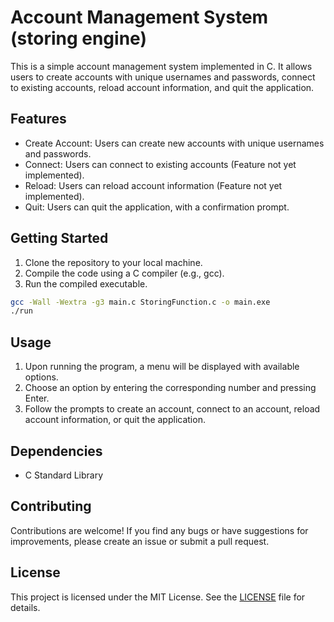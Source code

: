 # Account Management System (storing engine)

This is a simple account management system implemented in C. It allows users to create accounts with unique usernames and passwords, connect to existing accounts, reload account information, and quit the application.

## Features

- Create Account: Users can create new accounts with unique usernames and passwords.
- Connect: Users can connect to existing accounts (Feature not yet implemented).
- Reload: Users can reload account information (Feature not yet implemented).
- Quit: Users can quit the application, with a confirmation prompt.

## Getting Started

1. Clone the repository to your local machine.
2. Compile the code using a C compiler (e.g., gcc).
3. Run the compiled executable.

```sh
gcc -Wall -Wextra -g3 main.c StoringFunction.c -o main.exe
./run
```
Usage
-----

1.  Upon running the program, a menu will be displayed with available options.
2.  Choose an option by entering the corresponding number and pressing Enter.
3.  Follow the prompts to create an account, connect to an account, reload account information, or quit the application.

Dependencies
------------

-   C Standard Library

Contributing
------------

Contributions are welcome! If you find any bugs or have suggestions for improvements, please create an issue or submit a pull request.

License
-------

This project is licensed under the MIT License. See the [LICENSE]() file for details.

